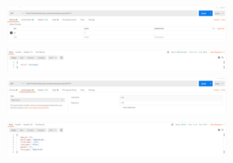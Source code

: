 
![ ](images/basic1.PNG)

![ ](images/basic2.PNG)

![ ](images/basic3.PNG)

![ ](images/basic4.PNG)
